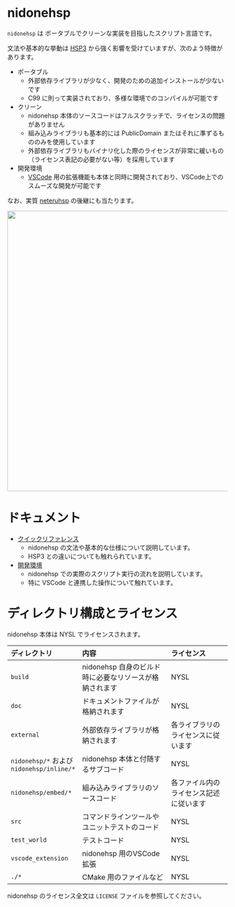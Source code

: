 # nidonehsp

`nidonehsp` は ポータブルでクリーンな実装を目指したスクリプト言語です。

文法や基本的な挙動は [HSP3](https://hsp.tv/index2.html) から強く影響を受けていますが、次のよう特徴があります。

- ポータブル
  - 外部依存ライブラリが少なく、開発のための追加インストールが少ないです
  - C99 に則って実装されており、多様な環境でのコンパイルが可能です
- クリーン
  - nidonehsp 本体のソースコードはフルスクラッチで、ライセンスの問題がありません
  - 組み込みライブラリも基本的には PublicDomain またはそれに準ずるもののみを使用しています
  - 外部依存ライブラリもバイナリ化した際のライセンスが非常に緩いもの（ライセンス表記の必要がない等）を採用しています
- 開発環境
  - [VSCode](https://code.visualstudio.com/) 用の拡張機能も本体と同時に開発されており、VSCode上でのスムーズな開発が可能です

なお、実質 [neteruhsp](https://github.com/exrd/neteruhsp) の後継にも当たります。

<img src="./n2hspTopDemo.gif" width="640">

# ドキュメント

- [クイックリファレンス](./doc/quickReference.md)
  - nidonehsp の文法や基本的な仕様について説明しています。
  - HSP3 との違いについても触れられています。
- [開発環境](./doc/developEnvironment.md)
  - nidonehsp での実際のスクリプト実行の流れを説明しています。
  - 特に VSCode と連携した操作について触れています。

# ディレクトリ構成とライセンス

nidonehsp 本体は NYSL でライセンスされます。

|ディレクトリ|内容|ライセンス|
|:--|:--|:--|
|`build`|nidonehsp 自身のビルド時に必要なリソースが格納されます|NYSL|
|`doc`|ドキュメントファイルが格納されます|NYSL|
|`external`|外部依存ライブラリが格納されます|各ライブラリのライセンスに従います|
|`nidonehsp/*` および<br>`nidonehsp/inline/*`|nidonehsp 本体と付随するサブコード|NYSL|
|`nidonehsp/embed/*`|組み込みライブラリのソースコード|各ファイル内のライセンス記述に従います|
|`src`|コマンドラインツールやユニットテストのコード|NYSL|
|`test_world`|テストコード|NYSL|
|`vscode_extension`|nidonehsp 用のVSCode拡張|NYSL|
|`./*`|CMake 用のファイルなど|NYSL|

nidonehsp のライセンス全文は `LICENSE` ファイルを参照してください。
